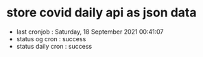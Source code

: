 # store covid daily api as json data

- last cronjob : Saturday, 18 September 2021 00:41:07
- status og cron : success
- status daily cron : success
      
      